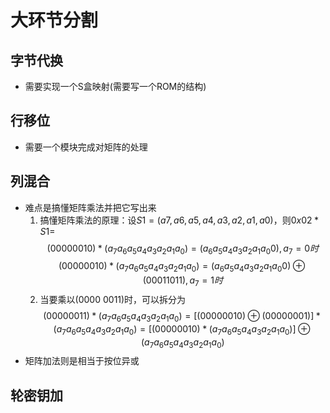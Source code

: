 # 大环节分割
## 字节代换
- 需要实现一个S盒映射(需要写一个ROM的结构)

## 行移位
- 需要一个模块完成对矩阵的处理


## 列混合
- 难点是搞懂矩阵乘法并把它写出来
    1. 搞懂矩阵乘法的原理：设$S1 = (a7,a6,a5,a4,a3,a2,a1,a0)$，则$0x02*S1=$ $$(00000010)*(a_7 a_6 a_5 a_4 a_3 a_2 a_1 a_0) = (a_6 a_5 a_4 a_3 a_2 a_1 a_0 0),a_7=0时$$
    $$(00000010)*(a_7 a_6 a_5 a_4 a_3 a_2 a_1 a_0) = (a_6 a_5 a_4 a_3 a_2 a_1 a_0 0) \oplus (00011011),a_7=1时$$
    2. 当要乘以(0000 0011)时，可以拆分为
    $$(0000 0011)*(a_7 a_6 a_5 a_4 a_3 a_2 a_1 a_0) =[(00000010)\oplus(00000001)]*(a_7 a_6 a_5 a_4 a_3 a_2 a_1 a_0) = [(00000010)*(a_7 a_6 a_5 a_4 a_3 a_2 a_1 a_0)]\oplus(a_7 a_6 a_5 a_4 a_3 a_2 a_1 a_0)$$
- 矩阵加法则是相当于按位异或
## 轮密钥加
